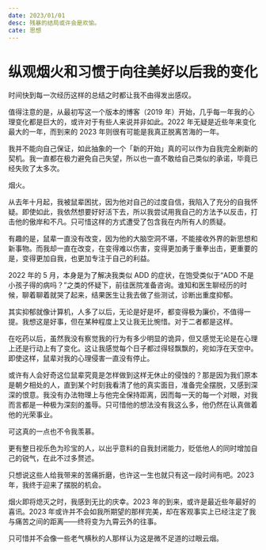 ```yaml
---
date: 2023/01/01
desc: 残暴的结局或许会是欢愉。
cate: 思想
---
```


# 纵观烟火和习惯于向往美好以后我的变化

时间快到每一次经历这样的总结之时都让我不由得发出感叹。

值得注意的是，从最初写这一个版本的博客（2019 年）开始，几乎每一年我的心理变化都是巨大的，或许对于有些人来说并非如此。2022 年无疑是近些年来变化最大的一年，而到来的 2023 年则很有可能是我真正脱离苦海的一年。

我并不能向自己保证，如此抽象的一个「新的开始」真的可以作为自我完全刷新的契机。我一直都在极力避免自己失望，所以也一直不敢给自己类似的承诺，毕竟已经失败了太多次。

烟火。

从去年十月起，我被鼠辈困扰，因为他对自己的过度自信，我陷入了充分的自我怀疑。即使如此，我依然想要好好活下去，所以我尝试用我自己的方法予以反击，打击他的傲岸和不凡。只可惜这样的方式遭受了包含我在内所有人的质疑。

有趣的是，鼠辈一直没有改变，因为他的大脑空洞不堪，不能接收外界的新思想和新事物。而我却一直在改变，在变得难以伤害，变得更加勇于重拳出击，更重要的是，变得更加自我，也更加专注于自己的利益。

2022 年的 5 月，本身是为了解决我类似 ADD 的症状，在饱受类似于“ADD 不是小孩子得的病吗？”之类的怀疑下，前往医院准备咨询。谁知和医生聊经历的时候，聊着聊着就哭了起来，结果医生让我去做了些测试，诊断出重度抑郁。

其实抑郁就像计算机，人多了以后，无论是好是坏，都变得极为廉价，不值得一提。我想这是好事，但在某种程度上又让我无比惋惜。对于二者都是这样。

在吃药以后，虽然我没有察觉我的行为有多少明显的诡异，但又感觉无论是在心理上还是行动上有了变化。这让我感觉每个日子都过得轻飘飘的，宛如浮在天空中。即使这样，鼠辈对我的心理侵害一直没有停止。

或许有人会好奇这位鼠辈究竟是怎样做到这样无休止的侵蚀的？那是因为我们原本是朝夕相处的人，直到某个时刻我看清了他的真实面目，准备完全摆脱，又感到深深的恨意。我没有办法物理上与他完全保持距离，因而每一天的每一个对眼，对我而言都是一种极为深刻的羞辱。只可惜他的想法没有我这么多，他仍然在认真做着他的光荣事业。

可这真的一点也不令我羡慕。

更有整日视乐色为珍宝的人，以出乎意料的自我封闭能力，贬低他人的同时增加自己的锐气，在此不过多赘述。

只想说这些人给我带来的苦痛折磨，也许这一生也就只有这一段时间有吧。2023 年，我终于迎来了摆脱的机会。

烟火即将熄灭之时，我感到无比的庆幸。2023 年的到来，或许是最近些年最好的喜讯。2023 年或许并不会如我所期望的那样完美，却在客观事实上已经注定了我与痛苦之间的距离——终将变为九霄云外的往事。

只可惜并不会像一些老气横秋的人那样认为这是微不足道的过眼云烟。

